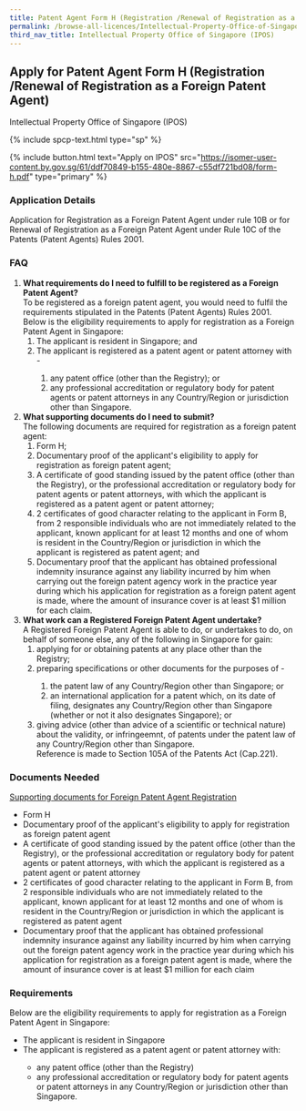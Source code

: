 ```yaml
---
title: Patent Agent Form H (Registration /Renewal of Registration as a Foreign Patent Agent)
permalink: /browse-all-licences/Intellectual-Property-Office-of-Singapore-(IPOS)/Patent-Agent-Form-H-(Registration--Renewal-of-Registration-as-a-Foreign-Patent-Agent)
third_nav_title: Intellectual Property Office of Singapore (IPOS)
---
```


## Apply for Patent Agent Form H (Registration /Renewal of Registration as a Foreign Patent Agent)

Intellectual Property Office of Singapore (IPOS)

{% include spcp-text.html type="sp" %}

{% include button.html text="Apply on IPOS" src="https://isomer-user-content.by.gov.sg/61/ddf70849-b155-480e-8867-c55df721bd08/form-h.pdf" type="primary" %}

<H3>Application Details</H3>

<p>Application for Registration as a Foreign Patent Agent under rule 10B or for Renewal of Registration as a Foreign Patent Agent under Rule 10C of the Patents (Patent Agents) Rules 2001.</p>

<h3>FAQ</h3>
<ol>
    <li><strong>What requirements do I need to fulfill to be registered as a Foreign Patent Agent?</strong>
        <br>To be registered as a foreign patent agent, you would need to fulfil the requirements stipulated in the Patents (Patent Agents) Rules 2001.
        <br>Below is the eligibility requirements to apply for registration as a Foreign Patent Agent in Singapore:
        <ol>
            <li>The applicant is resident in Singapore; and</li>
            <li>The applicant is registered as a patent agent or patent attorney with -</li>
            <ol>
                <li>any patent office (other than the Registry); or</li>
                <li>any professional accreditation or regulatory body for patent agents or patent attorneys in any Country/Region or jurisdiction other than Singapore.</li>
            </ol>
        </ol>
    </li>
    <li><strong>What supporting documents do I need to submit?</strong>
        <br>The following documents are required for registration as a foreign patent agent:
        <ol>
            <li>Form H;
            </li>
            <li>Documentary proof of the applicant's eligibility to apply for registration as foreign patent agent;
            </li>
            <li>A certificate of good standing issued by the patent office (other than the Registry), or the professional accreditation or regulatory body for patent agents or patent attorneys, with which the applicant is registered as a patent agent or patent attorney;
            </li>
            <li>2 certificates of good character relating to the applicant in Form B, from 2 responsible individuals who are not immediately related to the applicant, known applicant for at least 12 months and one of whom is resident in the Country/Region or jurisdiction in which the applicant is registered as patent agent; and
            </li>
            <li>Documentary proof that the applicant has obtained professional indemnity insurance against any liability incurred by him when carrying out the foreign patent agency work in the practice year during which his application for registration as a foreign patent agent is made, where the amount of insurance cover is at least $1 million for each claim.
            </li>
        </ol>
    </li>
    <li><strong>What work can a Registered Foreign Patent Agent undertake?</strong>
        <br>A Registered Foreign Patent Agent is able to do, or undertakes to do, on behalf of someone else, any of the following in Singapore for gain:
        <ol>
            <li>applying for or obtaining patents at any place other than the Registry;
            </li>
            <li>preparing specifications or other documents for the purposes of -
            </li>
            <ol>
                <li>the patent law of any Country/Region other than Singapore; or
                </li>
                <li>an international application for a patent which, on its date of filing, designates any Country/Region other than Singapore (whether or not it also designates Singapore); or
                </li>
            </ol>
            <li>giving advice (other than advice of a scientific or technical nature) about the validity, or infringeemnt, of patents under the patent law of any Country/Region other than Singapore.
            <br>Reference is made to Section 105A of the Patents Act (Cap.221).</li>
        </ol>
    </li>
</ol>

<H3>Documents Needed</H3>

<u>Supporting documents for Foreign Patent Agent Registration</u>
<ul>
    <li>Form H
    </li>
    <li>Documentary proof of the applicant's eligibility to apply for registration as foreign patent agent
    </li>
    <li>A certificate of good standing issued by the patent office (other than the Registry), or the professional accreditation or regulatory body for patent agents or patent attorneys, with which the applicant is registered as a patent agent or patent attorney
    </li>
    <li>2 certificates of good character relating to the applicant in Form B, from 2 responsible individuals who are not immediately related to the applicant, known applicant for at least 12 months and one of whom is resident in the Country/Region or jurisdiction in which the applicant is registered as patent agent
    </li>
    <li>Documentary proof that the applicant has obtained professional indemnity insurance against any liability incurred by him when carrying out the foreign patent agency work in the practice year during which his application for registration as a foreign patent agent is made, where the amount of insurance cover is at least $1 million for each claim
    </li>
</ul>

<H3>Requirements</H3>

Below are the eligibility requirements to apply for registration as a Foreign Patent Agent in Singapore:
<ul>
    <li>The applicant is resident in Singapore</li>
    <li>The applicant is registered as a patent agent or patent attorney with:</li>
    <ul>
        <li>any patent office (other than the Registry)</li>
        <li>any professional accreditation or regulatory body for patent agents or patent attorneys in any Country/Region or jurisdiction other than Singapore.</li>
    </ul>
</ul>
